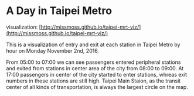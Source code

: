 # A Day in Taipei Metro

visualization: [http://missmoss.github.io/taipei-mrt-viz/](http://missmoss.github.io/taipei-mrt-viz/)


This is a visualization of entry and exit at each station in Taipei Metro by hour on Monday November 2nd, 2016.

From 05:00 to 07:00 we can see passengers entered peripheral stations and exited from stations in center area of the city from 08:00 to 09:00. At 17:00 passengers in center of the city started to enter stations, whreas exit numbers in these stations are still high. Taipei Main Staion, as the transit center of all kinds of transportation, is always the largest circle on the map.

